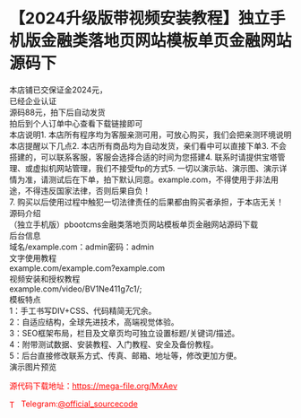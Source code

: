 # 【2024升级版带视频安装教程】独立手机版金融类落地页网站模板单页金融网站源码下

本店铺已交保证金2024元，<br>已经企业认证<br>源码88元，拍下后自动发货<br>拍后到个人订单中心查看下载链接即可<br>本店说明1. 本店所有程序均为客服亲测可用，可放心购买，我们会把亲测环境说明本店提醒以下几点2. 本店所有商品均为自动发货，亲们看中可以直接下单3. 不会搭建的，可以联系客服，客服会选择合适的时间为您搭建4. 联系时请提供宝塔管理、或虚拟机网站管理，我们不接受ftp的方式5. 一切以演示站、演示图、演示详情为准，请测试后在下单，拍下默认同意。example.com，不得使用于非法用途，不得违反国家法律，否则后果自负！<br>7. 购买以后使用过程中触犯一切法律责任的后果都由购买者承担，于本店无关！<br>源码介绍<br>（独立手机版）pbootcms金融类落地页网站模板单页金融网站源码下载<br>后台信息<br>域名/example.com：admin密码：admin<br>文字使用教程<br>example.com/example.com?example.com<br>视频安装和授权教程<br>example.com/video/BV1Ne411g7c1/;<br>模板特点<br>1：手工书写DIV+CSS、代码精简无冗余。<br>2：自适应结构，全球先进技术，高端视觉体验。<br>3：SEO框架布局，栏目及文章页均可独立设置标题/关键词/描述。<br>4：附带测试数据、安装教程、入门教程、安全及备份教程。<br>5：后台直接修改联系方式、传真、邮箱、地址等，修改更加方便。<br>演示图片预览<br>


<p style="color: red;">源代码下载地址：<a href="https://mega-file.org/MxAev" style="color: red;">https://mega-file.org/MxAev</a></p><p style="color: red;"><img src="https://cdn-icons-png.flaticon.com/512/2111/2111646.png" alt="Telegram Icon" style="width: 16px; vertical-align: middle; margin-right: 5px;">Telegram:<a href="https://t.me/official_sourcecode" style="color: red;">@official_sourcecode</a></p>